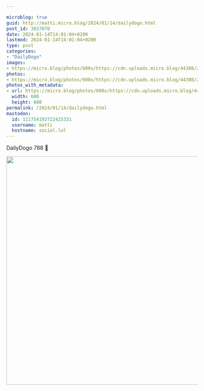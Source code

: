 ```yaml
---

microblog: true
guid: http://matti.micro.blog/2024/01/14/dailydogo.html
post_id: 3837070
date: 2024-01-14T14:01:04+0200
lastmod: 2024-01-14T14:01:04+0200
type: post
categories:
- "DailyDogo"
images:
- https://micro.blog/photos/600x/https://cdn.uploads.micro.blog/44388/2024/00b48342b7c8478091f9fc8261b82075.jpg
photos:
- https://micro.blog/photos/600x/https://cdn.uploads.micro.blog/44388/2024/00b48342b7c8478091f9fc8261b82075.jpg
photos_with_metadata:
- url: https://micro.blog/photos/600x/https://cdn.uploads.micro.blog/44388/2024/00b48342b7c8478091f9fc8261b82075.jpg
  width: 600
  height: 600
permalink: /2024/01/14/dailydogo.html
mastodon:
  id: 111754193722425331
  username: matti
  hostname: social.lol
---
```

DailyDogo 788 🐶

<img src="/media/uploads/2024/00b48342b7c8478091f9fc8261b82075.jpg" width="600" height="600" alt="" />
